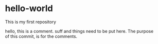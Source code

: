# hello-world
This is my first repository

hello, this is a comment. suff and things need to be put here. The purpose of this commit, is for the comments.
